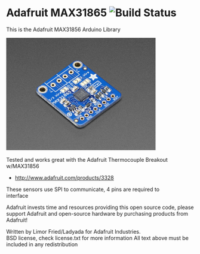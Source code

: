 # Adafruit MAX31865 ![Build Status](https://github.com/adafruit/Adafruit_MAX31865/workflows/Arduino%20Library%20CI/badge.svg)

This is the Adafruit MAX31856 Arduino Library 

<a href="https://www.adafruit.com/products/3328"><img src="assets/image.jpg" height="300"/></a>

Tested and works great with the Adafruit Thermocouple Breakout w/MAX31856
   * http://www.adafruit.com/products/3328

These sensors use SPI to communicate, 4 pins are required to  
interface

Adafruit invests time and resources providing this open source code, 
please support Adafruit and open-source hardware by purchasing 
products from Adafruit!

Written by Limor Fried/Ladyada  for Adafruit Industries.  
BSD license, check license.txt for more information
All text above must be included in any redistribution
